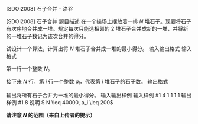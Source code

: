 



[SDOI2008] 石子合并 - 洛谷














[SDOI2008] 石子合并
题目描述
在一个操场上摆放着一排 $N$ 堆石子。现要将石子有次序地合并成一堆。规定每次只能选相邻的 $2$ 堆石子合并成新的一堆，并将新的一堆石子数记为该次合并的得分。

试设计一个算法，计算出将 $N$ 堆石子合并成一堆的最小得分。
输入输出格式
输入格式

第一行一个整数 $N$。

接下来 $N$ 行，第 $i$ 行一个整数 $a_i$，代表第 $i$ 堆石子的石子数。
输出格式

输出将所有石子合并为一堆的最小得分。
输入输出样例
输入样例 #1
4
1
1
1
1
输出样例 #1
8
说明
$ N \leq 40000, a_i \leq 200$

**请注意 $N$ 的范围（来自上传者的提示）**






